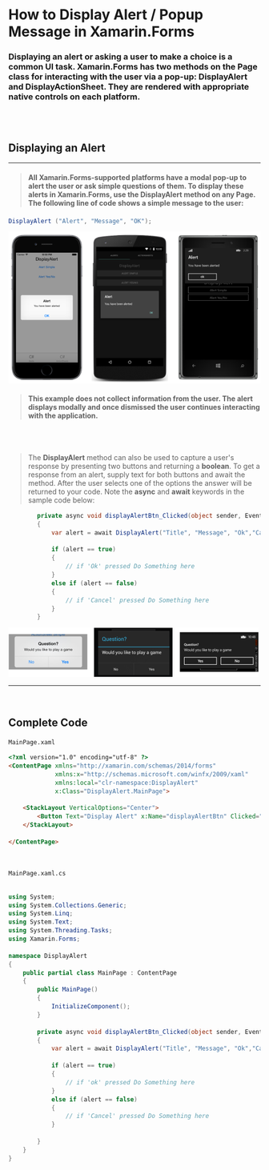 
# How to Display Alert / Popup Message in Xamarin.Forms

### Displaying an alert or asking a user to make a choice is a common UI task. Xamarin.Forms has two methods on the Page class for interacting with the user via a pop-up: DisplayAlert and DisplayActionSheet. They are rendered with appropriate native controls on each platform.

<br/>


<br/>

## Displaying an Alert
***
> #### All Xamarin.Forms-supported platforms have a modal pop-up to alert the user or ask simple questions of them. To display these alerts in Xamarin.Forms, use the DisplayAlert method on any Page. The following line of code shows a simple message to the user:

``` cs
DisplayAlert ("Alert", "Message", "OK");
```

<img src="screenshot.png"/>


> #### This example does not collect information from the user. The alert displays modally and once dismissed the user continues interacting with the application.

<br/>


<br/>


> The **DisplayAlert** method can also be used to capture a user's response by presenting two buttons and returning a **boolean**. To get a response from an alert, supply text for both buttons and await the method. After the user selects one of the options the answer will be returned to your code. Note the **async** and **await** keywords in the sample code below:

``` cs
        private async void displayAlertBtn_Clicked(object sender, EventArgs e)
        {
            var alert = await DisplayAlert("Title", "Message", "Ok","Cancel");

            if (alert == true)
            {
                // if 'Ok' pressed Do Something here
            }
            else if (alert == false)
            {
                // if 'Cancel' pressed Do Something here
            }
        }
```

<img src="screenshot2.png" />

<br/>

***
<br/>

## Complete Code

`MainPage.xaml`

``` html
<?xml version="1.0" encoding="utf-8" ?>
<ContentPage xmlns="http://xamarin.com/schemas/2014/forms"
             xmlns:x="http://schemas.microsoft.com/winfx/2009/xaml"
             xmlns:local="clr-namespace:DisplayAlert"
             x:Class="DisplayAlert.MainPage">

    <StackLayout VerticalOptions="Center">
        <Button Text="Display Alert" x:Name="displayAlertBtn" Clicked="displayAlertBtn_Clicked"></Button>
    </StackLayout>

</ContentPage>
```
<br/>

`MainPage.xaml.cs`

``` cs

using System;
using System.Collections.Generic;
using System.Linq;
using System.Text;
using System.Threading.Tasks;
using Xamarin.Forms;

namespace DisplayAlert
{
    public partial class MainPage : ContentPage
    {
        public MainPage()
        {
            InitializeComponent();
        }

        private async void displayAlertBtn_Clicked(object sender, EventArgs e)
        {
            var alert = await DisplayAlert("Title", "Message", "Ok","Cancel");

            if (alert == true)
            {
                // if 'ok' pressed Do Something here
            }
            else if (alert == false)
            {
                // if 'Cancel' pressed Do Something here
            }

        }
    }
}

```

